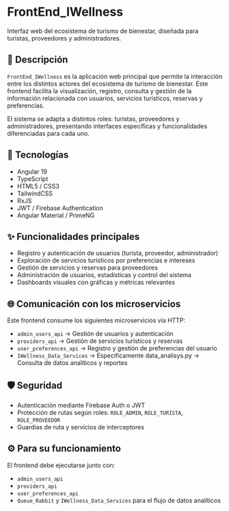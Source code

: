# FrontEnd_IWellness

Interfaz web del ecosistema de turismo de bienestar, diseñada para turistas, proveedores y administradores.

## 📌 Descripción

`FrontEnd_IWellness` es la aplicación web principal que permite la interacción entre los distintos actores del ecosistema de turismo de bienestar. Este frontend facilita la visualización, registro, consulta y gestión de la información relacionada con usuarios, servicios turísticos, reservas y preferencias.

El sistema se adapta a distintos roles: turistas, proveedores y administradores, presentando interfaces específicas y funcionalidades diferenciadas para cada uno.

## 🚀 Tecnologías

- Angular 19  
- TypeScript  
- HTML5 / CSS3  
- TailwindCSS  
- RxJS  
- JWT / Firebase Authentication  
- Angular Material / PrimeNG

## ✨ Funcionalidades principales

- Registro y autenticación de usuarios (turista, proveedor, administrador)
- Exploración de servicios turísticos por preferencias e intereses
- Gestión de servicios y reservas para proveedores
- Administración de usuarios, estadísticas y control del sistema
- Dashboards visuales con gráficas y métricas relevantes

## 🌐 Comunicación con los microservicios

Este frontend consume los siguientes microservicios vía HTTP:

- `admin_users_api` → Gestión de usuarios y autenticación
- `providers_api` → Gestión de servicios turísticos y reservas
- `user_preferences_api` → Registro y gestión de preferencias del usuario
- `IWellness_Data_Services` → Especificamente data_analisys.py → Consulta de datos analíticos y reportes

## 🛡️ Seguridad

- Autenticación mediante Firebase Auth o JWT
- Protección de rutas según roles: `ROLE_ADMIN`, `ROLE_TURISTA`, `ROLE_PROVEEDOR`
- Guardias de ruta y servicios de interceptores

## ⚙️ Para su funcionamiento

El frontend debe ejecutarse junto con:

- `admin_users_api`
- `providers_api`
- `user_preferences_api`
- `Queue_Rabbit` y `IWellness_Data_Services` para el flujo de datos analíticos
